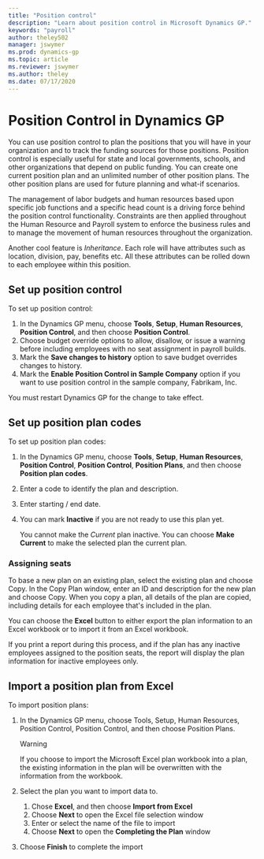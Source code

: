 ```yaml
---
title: "Position control"
description: "Learn about position control in Microsoft Dynamics GP."
keywords: "payroll"
author: theley502
manager: jswymer
ms.prod: dynamics-gp
ms.topic: article
ms.reviewer: jswymer
ms.author: theley
ms.date: 07/17/2020
---
```

# Position Control in Dynamics GP

You can use position control to plan the positions that you will have in your organization and to track the funding sources for those positions. Position control is especially useful for state and local governments, schools, and other organizations that depend on public funding. You can create one current position plan and an unlimited number of other position plans. The other position plans are used for future planning and what-if scenarios.  

The management of labor budgets and human resources based upon specific job functions and a specific head count is a driving force behind the position control functionality. Constraints are then applied throughout the Human Resource and Payroll system to enforce the business rules and to manage the movement of human resources throughout the organization.  

Another cool feature is *Inheritance*. Each role will have attributes such as location, division, pay, benefits etc. All these attributes can be rolled down to each employee within this position.  

## Set up position control

To set up position control:

1. In the Dynamics GP menu, choose **Tools**, **Setup**, **Human Resources**, **Position Control**, and then choose **Position Control**.
2. Choose budget override options to allow, disallow, or issue a warning before including employees with no seat assignment in payroll builds.
3. Mark the **Save changes to history** option to save budget overrides changes to history.
4. Mark the **Enable Position Control in Sample Company** option if you want to use position control in the sample company, Fabrikam, Inc.  

You must restart Dynamics GP for the change to take effect.

## Set up position plan codes

To set up position plan codes:

1. In the Dynamics GP menu, choose **Tools**, **Setup**, **Human Resources**, **Position Control**, **Position Control**, **Position Plans**, and then choose **Position plan codes**.
2. Enter a code to identify the plan and description.
3. Enter starting / end date.
4. You can mark **Inactive** if you are not ready to use this plan yet.

    You cannot make the *Current* plan inactive.
    You can choose **Make Current** to make the selected plan the current plan.  

### Assigning seats

To base a new plan on an existing plan, select the existing plan and choose Copy. In the Copy Plan window, enter an ID and description for the new plan and choose Copy. When you copy a plan, all details of the plan are copied, including details for each employee that's included in the plan.

You can choose the **Excel** button to either export the plan information to an Excel workbook or to import it from an Excel workbook.  

If you print a report during this process, and if the plan has any inactive employees assigned to the position seats, the report will display the plan information for inactive employees only.  

## Import a position plan from Excel

To import position plans:

1. In the Dynamics GP menu, choose Tools, Setup, Human Resources, Position Control, Position Control, and then choose Position Plans.  

    > [!WARNING]
    > If you choose to import the Microsoft Excel plan workbook into a plan, the existing information in the plan will be overwritten with the information from the workbook.
2. Select the plan you want to import data to.

    1. Chose **Excel**, and then choose **Import from Excel**  
    2. Choose **Next** to open the Excel file selection window
    3. Enter or select the name of the file to import
    4. Choose **Next** to open the **Completing the Plan** window
3. Choose **Finish** to complete the import

<!--Position code for a position plan
Microsoft Dynamics GP menu > Tools > Setup > Human Resources > Organization > Position

Warning: If you choose to import the Microsoft Excel plan workbook into a plan, the existing information in the plan will be overwritten with the information from the workbook.

Select the plan you want to import data to.
Chose Excel > select 'import from Excel' 
Choose Next to open Excel file selection window
Enter or select the name of the file to import
Choose Next to open the Completing the Plan window
Choose Finish to complete the import
-->
